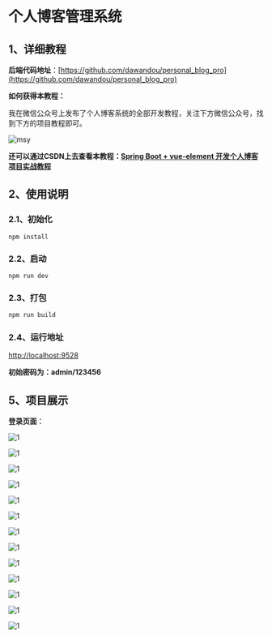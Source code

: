 # 个人博客管理系统



## 1、详细教程

**后端代码地址**：[https://github.com/dawandou/personal_blog_pro](https://github.com/dawandou/personal_blog_pro)

**如何获得本教程：**

我在微信公众号上发布了个人博客系统的全部开发教程，关注下方微信公众号，找到下方的项目教程即可。

![msy](img/msy.png)

**还可以通过CSDN上去查看本教程：[Spring Boot + vue-element 开发个人博客项目实战教程](https://blog.csdn.net/m0_37779600/article/details/120937543)**



## 2、使用说明

### 2.1、初始化

```vue
npm install
```

### 2.2、启动

```vue
npm run dev
```

### 2.3、打包

```bash
npm run build
```



### 2.4、运行地址

[http://localhost:9528](http://localhost:9528)



**初始密码为：admin/123456**

## 5、项目展示

**登录页面**：

![1](img/1.png)



![1](img/2.png)



![1](img/3.png)



![1](img/4.png)



![1](img/5.png)



![1](img/6.png)



![1](img/7.png)



![1](img/8.png)



![1](img/9.png)



![1](img/10.png)



![1](img/11.png)



![1](img/12.png)



![1](img/13.png)

